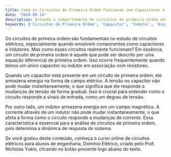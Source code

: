 ```yaml
---
title: Como os Circuitos de Primeira Ordem Funcionam com Capacitores e Indutores?
date: "2024-09-14"
description: Entenda o comportamento de circuitos de primeira ordem envolvendo capacitores e indutores.
keywords: ['Circuitos de Primeira Ordem', 'Capacitor', 'Indutor', 'Associação']
---
```


Os circuitos de primeira ordem são fundamentais no estudo de circuitos elétricos, especialmente quando envolvem componentes como capacitores e indutores. Mas como esses circuitos realmente funcionam? Em essência, um circuito de primeira ordem é aquele que pode ser descrito por uma equação diferencial de primeira ordem. Isso ocorre frequentemente quando temos um único capacitor ou indutor em associação com resistores.

Quando um capacitor está presente em um circuito de primeira ordem, ele armazena energia na forma de campo elétrico. A tensão no capacitor não pode mudar instantaneamente, o que significa que ele responde a mudanças de tensão de forma gradual. Isso é crucial para entender como o circuito responde a sinais de entrada, como um degrau de tensão.

Por outro lado, um indutor armazena energia em um campo magnético. A corrente através de um indutor não pode mudar instantaneamente, o que afeta a forma como o circuito responde a mudanças de corrente. Essa característica é essencial para a análise de circuitos de primeira ordem, pois determina a dinâmica de resposta do sistema.

Se você gostou deste conteúdo, conheça o curso online de circuitos elétricos para alunos de engenharia, Domínio Elétrico, criado pelo Prof. Nicholas Yukio, clicando no botão presente logo abaixo do texto.